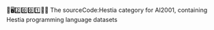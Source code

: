 🧠️🖥️2️⃣️0️⃣️0️⃣️1️⃣️💾️📜️ The sourceCode:Hestia category for AI2001, containing Hestia programming language datasets
